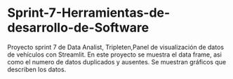 # Sprint-7-Herramientas-de-desarrollo-de-Software
Proyecto sprint 7 de Data Analist, Tripleten,Panel de visualización de datos de vehículos con Streamlit.
En este proyecto se muestra el data frame, asi como el numero de datos duplicados y ausentes.
Se muestran gráficos que describen los datos.